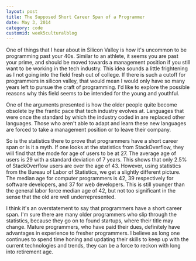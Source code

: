 ```yaml
---
layout: post
title: The Supposed Short Career Span of a Programmer
date: May 3, 2014
category: code
customid: week5culturalblog
---
```

One of things that I hear about in Silicon Valley is how it's uncommon to be programming past your 40s. Similar to an athlete, it seems you are past your prime, and should be moved towards a management position if you still want to be working in the tech industry. This idea sounds a little frightening as I not going into the field fresh out of college. If there is such a cutoff for programmers in silicon valley, that would mean I would only have so many years left to pursue the craft of programming. I'd like to explore the possible reasons why this field seems to be intended for the young and youthful. 

One of the arguments presented is how the older people quite become obsolete by the frantic pace that tech industry evolves at. Languages that were once the standard by which the industry coded in are replaced other languages. Those who aren't able to adapt and learn these new languages are forced to take a management position or to leave their company. 

So is the statistics there to prove that programmers have a short career span or is it a myth. If one looks at the statistics from StackOverflow, they will find that the mode for age of users to be at 27. The average age of users is 29 with a standard deviation of 7 years. This shows that only 2.5% of StackOverflow users are over the age of 43. However, using statistics from the Bureau of Labor of Statistics, we get a slightly different picture. The median age for computer programmers is 42, 39 respectively for software developers, and 37 for web developers. This is still younger than the general labor force median age of 42, but not too significant in the sense that the old are well underrepresented. 

I think it's an overstatement to say that programmers have a short career span. I'm sure there are many older programmers who slip through the statistics, because they go on to found startups, where their title may change. Mature programmers, who have paid their dues, definitely have advantages in experience to fresher programmers. I believe as long one continues to spend time honing and updating their skills to keep up with the current technologies and trends, they can be a force to reckon with long into retirement age. 
